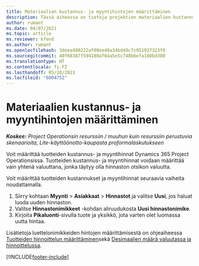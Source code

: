 ```yaml
---
title: Materiaalien kustannus- ja myyntihintojen määrittäminen
description: Tässä aiheessa on tietoja projektien materiaalien kustannus- ja myyntikustannusten määrittämisestä.
author: rumant
ms.date: 04/07/2021
ms.topic: article
ms.reviewer: kfend
ms.author: rumant
ms.openlocfilehash: 3deea480222af00ee49a34bd49c7c951937323f0
ms.sourcegitcommit: 40f68387f594180af64a5e5c748b6efa188bd300
ms.translationtype: HT
ms.contentlocale: fi-FI
ms.lasthandoff: 05/10/2021
ms.locfileid: "6004752"
---
```

# <a name="set-up-cost-and-sales-rates-for-materials"></a>Materiaalien kustannus- ja myyntihintojen määrittäminen

_**Koskee:** Project Operationsin resurssiin / muuhun kuin resurssiin perustuvia skenaarioita, Lite-käyttöönotto-kaupasta proformalaskutukseen_

Voit määrittää tuotteiden kustannus- ja myyntihinnat Dynamics 365 Project Operationsissa. Tuotteiden kustannus- ja myyntihinnat voidaan määrittää vain yhtenä valuuttana, jonka täytyy olla hinnaston otsikon valuutta.

Voit määrittää tuotteiden kustannukset ja myyntihinnat seuraavia vaiheita noudattamalla. 

1. Siirry kohtaan **Myynti** > **Asiakkaat** > **Hinnastot** ja valitse **Uusi**, jos haluat luoda uuden hinnaston. 
2. Valitse **Hinnastonimikkeet** -kohdan aliruudukosta **Uusi hinnastonimike**. 
3. Kirjoita **Pikaluonti**-sivulla tuote ja yksikkö, jota varten olet luomassa uutta hintaa.

Lisätietoja luettelonimikkeiden hintojen määrittämisestä on ohjeaiheessa [Tuotteiden hinnoittelun määrittäminen](/dynamics365/sales-enterprise/create-price-lists-price-list-items-define-pricing-products.md)sekä [Desimaalien määrä valuutassa ja hinnoittelussa](/dynamics365/sales-enterprise/decimal-precision-currency-pricing.md).

[!INCLUDE[footer-include](../includes/footer-banner.md)]
